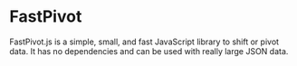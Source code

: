 # FastPivot
FastPivot.js is a simple, small, and fast JavaScript library to shift or pivot data. It has no dependencies and can be used with really large JSON data.
